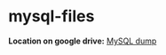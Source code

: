 # mysql-files

**Location on google drive:**
[MySQL dump](https://drive.google.com/drive/folders/1e_78x72e4su9_SzRKDIC_h6mcZRT8K-C)

